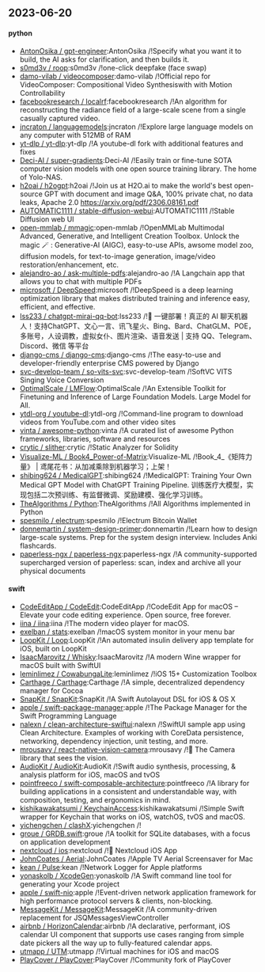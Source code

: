 ## 2023-06-20

#### python
* [AntonOsika / gpt-engineer](https://github.com/AntonOsika/gpt-engineer):AntonOsika /!Specify what you want it to build, the AI asks for clarification, and then builds it.
* [s0md3v / roop](https://github.com/s0md3v/roop):s0md3v /!one-click deepfake (face swap)
* [damo-vilab / videocomposer](https://github.com/damo-vilab/videocomposer):damo-vilab /!Official repo for VideoComposer: Compositional Video Synthesiswith with Motion Controllability
* [facebookresearch / localrf](https://github.com/facebookresearch/localrf):facebookresearch /!An algorithm for reconstructing the radiance field of a large-scale scene from a single casually captured video.
* [jncraton / languagemodels](https://github.com/jncraton/languagemodels):jncraton /!Explore large language models on any computer with 512MB of RAM
* [yt-dlp / yt-dlp](https://github.com/yt-dlp/yt-dlp):yt-dlp /!A youtube-dl fork with additional features and fixes
* [Deci-AI / super-gradients](https://github.com/Deci-AI/super-gradients):Deci-AI /!Easily train or fine-tune SOTA computer vision models with one open source training library. The home of Yolo-NAS.
* [h2oai / h2ogpt](https://github.com/h2oai/h2ogpt):h2oai /!Join us at H2O.ai to make the world's best open-source GPT with document and image Q&A, 100% private chat, no data leaks, Apache 2.0 https://arxiv.org/pdf/2306.08161.pdf
* [AUTOMATIC1111 / stable-diffusion-webui](https://github.com/AUTOMATIC1111/stable-diffusion-webui):AUTOMATIC1111 /!Stable Diffusion web UI
* [open-mmlab / mmagic](https://github.com/open-mmlab/mmagic):open-mmlab /!OpenMMLab Multimodal Advanced, Generative, and Intelligent Creation Toolbox. Unlock the magic
🪄
: Generative-AI (AIGC), easy-to-use APIs, awsome model zoo, diffusion models, for text-to-image generation, image/video restoration/enhancement, etc.
* [alejandro-ao / ask-multiple-pdfs](https://github.com/alejandro-ao/ask-multiple-pdfs):alejandro-ao /!A Langchain app that allows you to chat with multiple PDFs
* [microsoft / DeepSpeed](https://github.com/microsoft/DeepSpeed):microsoft /!DeepSpeed is a deep learning optimization library that makes distributed training and inference easy, efficient, and effective.
* [lss233 / chatgpt-mirai-qq-bot](https://github.com/lss233/chatgpt-mirai-qq-bot):lss233 /!🚀
一键部署！真正的 AI 聊天机器人！支持ChatGPT、文心一言、讯飞星火、Bing、Bard、ChatGLM、POE，多账号，人设调教，虚拟女仆、图片渲染、语音发送 | 支持 QQ、Telegram、Discord、微信 等平台
* [django-cms / django-cms](https://github.com/django-cms/django-cms):django-cms /!The easy-to-use and developer-friendly enterprise CMS powered by Django
* [svc-develop-team / so-vits-svc](https://github.com/svc-develop-team/so-vits-svc):svc-develop-team /!SoftVC VITS Singing Voice Conversion
* [OptimalScale / LMFlow](https://github.com/OptimalScale/LMFlow):OptimalScale /!An Extensible Toolkit for Finetuning and Inference of Large Foundation Models. Large Model for All.
* [ytdl-org / youtube-dl](https://github.com/ytdl-org/youtube-dl):ytdl-org /!Command-line program to download videos from YouTube.com and other video sites
* [vinta / awesome-python](https://github.com/vinta/awesome-python):vinta /!A curated list of awesome Python frameworks, libraries, software and resources
* [crytic / slither](https://github.com/crytic/slither):crytic /!Static Analyzer for Solidity
* [Visualize-ML / Book4_Power-of-Matrix](https://github.com/Visualize-ML/Book4_Power-of-Matrix):Visualize-ML /!Book_4_《矩阵力量》 | 鸢尾花书：从加减乘除到机器学习；上架！
* [shibing624 / MedicalGPT](https://github.com/shibing624/MedicalGPT):shibing624 /!MedicalGPT: Training Your Own Medical GPT Model with ChatGPT Training Pipeline. 训练医疗大模型，实现包括二次预训练、有监督微调、奖励建模、强化学习训练。
* [TheAlgorithms / Python](https://github.com/TheAlgorithms/Python):TheAlgorithms /!All Algorithms implemented in Python
* [spesmilo / electrum](https://github.com/spesmilo/electrum):spesmilo /!Electrum Bitcoin Wallet
* [donnemartin / system-design-primer](https://github.com/donnemartin/system-design-primer):donnemartin /!Learn how to design large-scale systems. Prep for the system design interview. Includes Anki flashcards.
* [paperless-ngx / paperless-ngx](https://github.com/paperless-ngx/paperless-ngx):paperless-ngx /!A community-supported supercharged version of paperless: scan, index and archive all your physical documents

#### swift
* [CodeEditApp / CodeEdit](https://github.com/CodeEditApp/CodeEdit):CodeEditApp /!CodeEdit App for macOS – Elevate your code editing experience. Open source, free forever.
* [iina / iina](https://github.com/iina/iina):iina /!The modern video player for macOS.
* [exelban / stats](https://github.com/exelban/stats):exelban /!macOS system monitor in your menu bar
* [LoopKit / Loop](https://github.com/LoopKit/Loop):LoopKit /!An automated insulin delivery app template for iOS, built on LoopKit
* [IsaacMarovitz / Whisky](https://github.com/IsaacMarovitz/Whisky):IsaacMarovitz /!A modern Wine wrapper for macOS built with SwiftUI
* [leminlimez / CowabungaLite](https://github.com/leminlimez/CowabungaLite):leminlimez /!iOS 15+ Customization Toolbox
* [Carthage / Carthage](https://github.com/Carthage/Carthage):Carthage /!A simple, decentralized dependency manager for Cocoa
* [SnapKit / SnapKit](https://github.com/SnapKit/SnapKit):SnapKit /!A Swift Autolayout DSL for iOS & OS X
* [apple / swift-package-manager](https://github.com/apple/swift-package-manager):apple /!The Package Manager for the Swift Programming Language
* [nalexn / clean-architecture-swiftui](https://github.com/nalexn/clean-architecture-swiftui):nalexn /!SwiftUI sample app using Clean Architecture. Examples of working with CoreData persistence, networking, dependency injection, unit testing, and more.
* [mrousavy / react-native-vision-camera](https://github.com/mrousavy/react-native-vision-camera):mrousavy /!📸
The Camera library that sees the vision.
* [AudioKit / AudioKit](https://github.com/AudioKit/AudioKit):AudioKit /!Swift audio synthesis, processing, & analysis platform for iOS, macOS and tvOS
* [pointfreeco / swift-composable-architecture](https://github.com/pointfreeco/swift-composable-architecture):pointfreeco /!A library for building applications in a consistent and understandable way, with composition, testing, and ergonomics in mind.
* [kishikawakatsumi / KeychainAccess](https://github.com/kishikawakatsumi/KeychainAccess):kishikawakatsumi /!Simple Swift wrapper for Keychain that works on iOS, watchOS, tvOS and macOS.
* [yichengchen / clashX](https://github.com/yichengchen/clashX):yichengchen /!
* [groue / GRDB.swift](https://github.com/groue/GRDB.swift):groue /!A toolkit for SQLite databases, with a focus on application development
* [nextcloud / ios](https://github.com/nextcloud/ios):nextcloud /!📱
Nextcloud iOS App
* [JohnCoates / Aerial](https://github.com/JohnCoates/Aerial):JohnCoates /!Apple TV Aerial Screensaver for Mac
* [kean / Pulse](https://github.com/kean/Pulse):kean /!Network Logger for Apple platforms
* [yonaskolb / XcodeGen](https://github.com/yonaskolb/XcodeGen):yonaskolb /!A Swift command line tool for generating your Xcode project
* [apple / swift-nio](https://github.com/apple/swift-nio):apple /!Event-driven network application framework for high performance protocol servers & clients, non-blocking.
* [MessageKit / MessageKit](https://github.com/MessageKit/MessageKit):MessageKit /!A community-driven replacement for JSQMessagesViewController
* [airbnb / HorizonCalendar](https://github.com/airbnb/HorizonCalendar):airbnb /!A declarative, performant, iOS calendar UI component that supports use cases ranging from simple date pickers all the way up to fully-featured calendar apps.
* [utmapp / UTM](https://github.com/utmapp/UTM):utmapp /!Virtual machines for iOS and macOS
* [PlayCover / PlayCover](https://github.com/PlayCover/PlayCover):PlayCover /!Community fork of PlayCover
